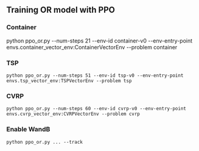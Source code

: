 ## Training OR model with PPO

### Container

python ppo_or.py --num-steps 21 --env-id container-v0 --env-entry-point envs.container_vector_env:ContainerVectorEnv --problem container

### TSP

```shell
python ppo_or.py --num-steps 51 --env-id tsp-v0 --env-entry-point envs.tsp_vector_env:TSPVectorEnv --problem tsp
```

### CVRP

```shell
python ppo_or.py --num-steps 60 --env-id cvrp-v0 --env-entry-point envs.cvrp_vector_env:CVRPVectorEnv --problem cvrp
```

### Enable WandB

```shell
python ppo_or.py ... --track
```

